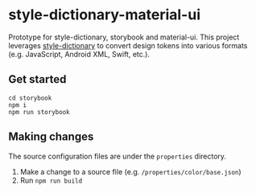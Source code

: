 # style-dictionary-material-ui
Prototype for style-dictionary, storybook and material-ui. This project leverages [style-dictionary](https://amzn.github.io/style-dictionary) to convert design tokens into various formats (e.g. JavaScript, Android XML, Swift, etc.).

## Get started

```
cd storybook
npm i
npm run storybook
```

## Making changes
The source configuration files are under the `properties` directory.

1. Make a change to a source file (e.g. `/properties/color/base.json`)
2. Run `npm run build`
